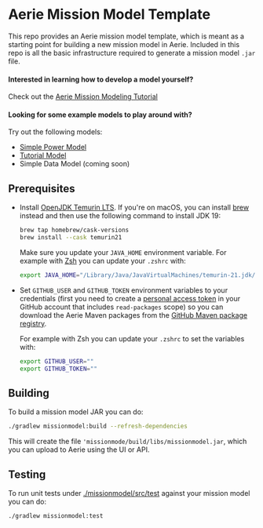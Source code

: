 # Aerie Mission Model Template

This repo provides an Aerie mission model template, which is meant as a starting point for building a new mission model in Aerie.
Included in this repo is all the basic infrastructure required to generate a mission model `.jar` file.

#### Interested in learning how to develop a model yourself?
Check out the [Aerie Mission Modeling Tutorial](https://nasa-ammos.github.io/aerie-docs/tutorials/mission-modeling/introduction/)

#### Looking for some example models to play around with?
Try out the following models:
- [Simple Power Model](https://github.com/NASA-AMMOS/aerie-simple-model-power)
- [Tutorial Model](https://github.com/NASA-AMMOS/aerie-modeling-tutorial)
- Simple Data Model (coming soon)


## Prerequisites

- Install [OpenJDK Temurin LTS](https://adoptium.net/temurin/releases/?version=21). If you're on macOS, you can install [brew](https://brew.sh/) instead and then use the following command to install JDK 19:

  ```sh
  brew tap homebrew/cask-versions
  brew install --cask temurin21
  ```

  Make sure you update your `JAVA_HOME` environment variable. For example with [Zsh](https://www.zsh.org/) you can update your `.zshrc` with:

  ```sh
  export JAVA_HOME="/Library/Java/JavaVirtualMachines/temurin-21.jdk/Contents/Home"
  ```

- Set `GITHUB_USER` and `GITHUB_TOKEN` environment variables to your credentials (first you need to create a [personal access token](https://docs.github.com/en/authentication/keeping-your-account-and-data-secure/managing-your-personal-access-tokens#creating-a-personal-access-token-classic) in your GitHub account that includes `read-packages` scope) so you can download the Aerie Maven packages from the [GitHub Maven package registry](https://docs.github.com/en/packages/working-with-a-github-packages-registry/working-with-the-apache-maven-registry).

  For example with Zsh you can update your `.zshrc` to set the variables with:

  ```sh
  export GITHUB_USER=""
  export GITHUB_TOKEN=""
  ```

## Building

To build a mission model JAR you can do:

```sh
./gradlew missionmodel:build --refresh-dependencies
```

This will create the file `'missionmode/build/libs/missionmodel.jar`, which you can upload to Aerie using the UI or API.

<!-- If you want to just try the model without building it yourself you can [download it here](./missionmodel.jar). -->

## Testing

To run unit tests under [./missionmodel/src/test](./missionmodel/src/test) against your mission model you can do:

```sh
./gradlew missionmodel:test
```
